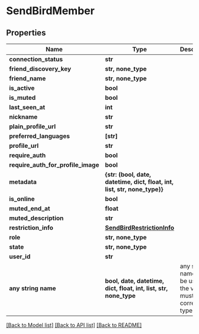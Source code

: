 # SendBirdMember


## Properties
Name | Type | Description | Notes
------------ | ------------- | ------------- | -------------
**connection_status** | **str** |  | [optional] 
**friend_discovery_key** | **str, none_type** |  | [optional] 
**friend_name** | **str, none_type** |  | [optional] 
**is_active** | **bool** |  | [optional] 
**is_muted** | **bool** |  | [optional] 
**last_seen_at** | **int** |  | [optional] 
**nickname** | **str** |  | [optional] 
**plain_profile_url** | **str** |  | [optional] 
**preferred_languages** | **[str]** |  | [optional] 
**profile_url** | **str** |  | [optional] 
**require_auth** | **bool** |  | [optional] 
**require_auth_for_profile_image** | **bool** |  | [optional] 
**metadata** | **{str: (bool, date, datetime, dict, float, int, list, str, none_type)}** |  | [optional] 
**is_online** | **bool** |  | [optional] 
**muted_end_at** | **float** |  | [optional] 
**muted_description** | **str** |  | [optional] 
**restriction_info** | [**SendBirdRestrictionInfo**](SendBirdRestrictionInfo.md) |  | [optional] 
**role** | **str, none_type** |  | [optional] 
**state** | **str, none_type** |  | [optional] 
**user_id** | **str** |  | [optional] 
**any string name** | **bool, date, datetime, dict, float, int, list, str, none_type** | any string name can be used but the value must be the correct type | [optional]

[[Back to Model list]](../README.md#documentation-for-models) [[Back to API list]](../README.md#documentation-for-api-endpoints) [[Back to README]](../README.md)



